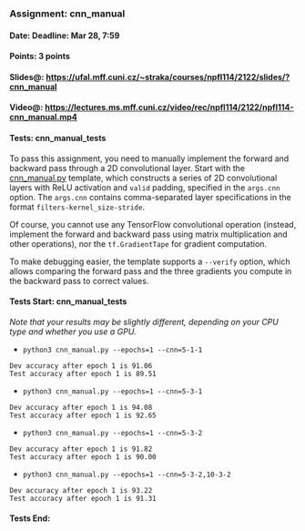 ### Assignment: cnn_manual
#### Date: Deadline: Mar 28, 7:59
#### Points: 3 points
#### Slides@: https://ufal.mff.cuni.cz/~straka/courses/npfl114/2122/slides/?cnn_manual
#### Video@: https://lectures.ms.mff.cuni.cz/video/rec/npfl114/2122/npfl114-cnn_manual.mp4
#### Tests: cnn_manual_tests

To pass this assignment, you need to manually implement the forward and backward
pass through a 2D convolutional layer. Start with the
[cnn_manual.py](https://github.com/ufal/npfl114/tree/master/labs/05/cnn_manual.py)
template, which constructs a series of 2D convolutional layers with ReLU
activation and `valid` padding, specified in the `args.cnn` option.
The `args.cnn` contains comma-separated layer specifications in the format
`filters-kernel_size-stride`.

Of course, you cannot use any TensorFlow convolutional operation (instead,
implement the forward and backward pass using matrix multiplication and other
operations), nor the `tf.GradientTape` for gradient computation.

To make debugging easier, the template supports a `--verify` option, which
allows comparing the forward pass and the three gradients you compute in the
backward pass to correct values.

#### Tests Start: cnn_manual_tests
_Note that your results may be slightly different, depending on your CPU type and whether you use a GPU._
- `python3 cnn_manual.py --epochs=1 --cnn=5-1-1`
```
Dev accuracy after epoch 1 is 91.06
Test accuracy after epoch 1 is 89.51
```
- `python3 cnn_manual.py --epochs=1 --cnn=5-3-1`
```
Dev accuracy after epoch 1 is 94.08
Test accuracy after epoch 1 is 92.65
```
- `python3 cnn_manual.py --epochs=1 --cnn=5-3-2`
```
Dev accuracy after epoch 1 is 91.82
Test accuracy after epoch 1 is 90.00
```
- `python3 cnn_manual.py --epochs=1 --cnn=5-3-2,10-3-2`
```
Dev accuracy after epoch 1 is 93.22
Test accuracy after epoch 1 is 91.31
```
#### Tests End:
